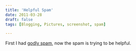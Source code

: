 ```yaml
---
title: 'Helpful Spam'
date: 2011-03-28
draft: false
tags: [Blogging, Pictures, screenshot, spam]

---
```


First I had [godly spam](https://chrisenns.com/2011/03/24/godly-comment-spam/), now the spam is trying to be helpful.